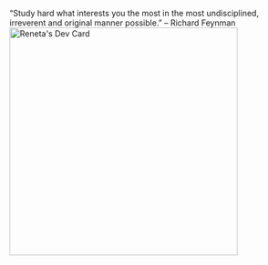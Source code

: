 
“Study hard what interests you the most in the most undisciplined, irreverent and original manner possible.” – Richard Feynman
<a href="https://app.daily.dev/renka_gh"><img src="https://api.daily.dev/devcards/ef8d5e648e4f41e58c6f7844f9de94be.png?r=ap4" width="400" alt="Reneta's Dev Card"/></a>

<!--
**renetahristova/renetahristova** is a ✨ _special_ ✨ repository because its `README.md` (this file) appears on your GitHub profile.

Here are some ideas to get you started:

- 🔭 I’m currently working on ...
- 🌱 I’m currently learning ...
- 👯 I’m looking to collaborate on ...
- 🤔 I’m looking for help with ...
- 💬 Ask me about ...
- 📫 How to reach me: ...
- 😄 Pronouns: ...
- ⚡ Fun fact: ...
-->
